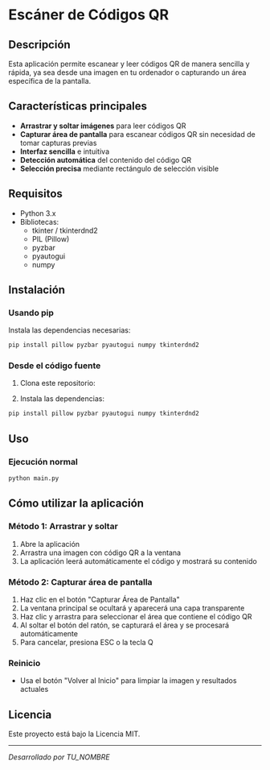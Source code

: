 # Escáner de Códigos QR

## Descripción
Esta aplicación permite escanear y leer códigos QR de manera sencilla y rápida, ya sea desde una imagen en tu ordenador o capturando un área específica de la pantalla.

## Características principales
- **Arrastrar y soltar imágenes** para leer códigos QR
- **Capturar área de pantalla** para escanear códigos QR sin necesidad de tomar capturas previas
- **Interfaz sencilla** e intuitiva
- **Detección automática** del contenido del código QR
- **Selección precisa** mediante rectángulo de selección visible

## Requisitos
- Python 3.x
- Bibliotecas:
  - tkinter / tkinterdnd2
  - PIL (Pillow)
  - pyzbar
  - pyautogui
  - numpy

## Instalación

### Usando pip
Instala las dependencias necesarias:
```bash
pip install pillow pyzbar pyautogui numpy tkinterdnd2
```

### Desde el código fuente
1. Clona este repositorio:

2. Instala las dependencias:
```bash
pip install pillow pyzbar pyautogui numpy tkinterdnd2
```

## Uso

### Ejecución normal
```bash
python main.py
```

## Cómo utilizar la aplicación

### Método 1: Arrastrar y soltar
1. Abre la aplicación
2. Arrastra una imagen con código QR a la ventana
3. La aplicación leerá automáticamente el código y mostrará su contenido

### Método 2: Capturar área de pantalla
1. Haz clic en el botón "Capturar Área de Pantalla"
2. La ventana principal se ocultará y aparecerá una capa transparente
3. Haz clic y arrastra para seleccionar el área que contiene el código QR
4. Al soltar el botón del ratón, se capturará el área y se procesará automáticamente
5. Para cancelar, presiona ESC o la tecla Q

### Reinicio
- Usa el botón "Volver al Inicio" para limpiar la imagen y resultados actuales

## Licencia
Este proyecto está bajo la Licencia MIT.

---

*Desarrollado por TU_NOMBRE*